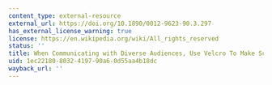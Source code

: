 ```yaml
---
content_type: external-resource
external_url: https://doi.org/10.1890/0012-9623-90.3.297
has_external_license_warning: true
license: https://en.wikipedia.org/wiki/All_rights_reserved
status: ''
title: When Communicating with Diverse Audiences, Use Velcro To Make Science Stick
uid: 1ec22180-8032-4197-90a6-0d55aa4b18dc
wayback_url: ''
---
```

